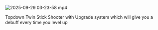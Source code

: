![2025-09-29 03-23-58 mp4](https://github.com/user-attachments/assets/796181a4-d982-4166-8010-bfba078a5533)

Topdown Twin Stick Shooter with Upgrade system which will give you a debuff every time you level up
